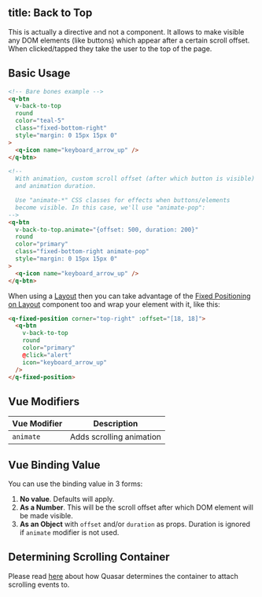 title: Back to Top
---

This is actually a directive and not a component. It allows to make visible any DOM elements (like buttons) which appear after a certain scroll offset. When clicked/tapped they take the user to the top of the page.
<input type="hidden" data-fullpage-demo="scrolling/back-to-top">

## Basic Usage
``` html
<!-- Bare bones example -->
<q-btn
  v-back-to-top
  round
  color="teal-5"
  class="fixed-bottom-right"
  style="margin: 0 15px 15px 0"
>
  <q-icon name="keyboard_arrow_up" />
</q-btn>

<!--
  With animation, custom scroll offset (after which button is visible)
  and animation duration.

  Use "animate-*" CSS classes for effects when buttons/elements
  become visible. In this case, we'll use "animate-pop":
-->
<q-btn
  v-back-to-top.animate="{offset: 500, duration: 200}"
  round
  color="primary"
  class="fixed-bottom-right animate-pop"
  style="margin: 0 15px 15px 0"
>
  <q-icon name="keyboard_arrow_up" />
</q-btn>
```

When using a [Layout](/components/layout.html) then you can take advantage of the [Fixed Positioning on Layout](/components/fixed-positioning-on-layout.html) component too and wrap your element with it, like this:

```html
<q-fixed-position corner="top-right" :offset="[18, 18]">
  <q-btn
    v-back-to-top
    round
    color="primary"
    @click="alert"
    icon="keyboard_arrow_up"
  />
</q-fixed-position>
```

## Vue Modifiers
| Vue Modifier | Description |
| --- | --- |
| `animate` | Adds scrolling animation |

## Vue Binding Value
You can use the binding value in 3 forms:

1. **No value**. Defaults will apply.
2. **As a Number**. This will be the scroll offset after which DOM element will be made visible.
3. **As an Object** with `offset` and/or `duration` as props. Duration is ignored if `animate` modifier is not used.

## Determining Scrolling Container
Please read [here](components/scroll-observable.html#Determining-Scrolling-Container) about how Quasar determines the container to attach scrolling events to.
